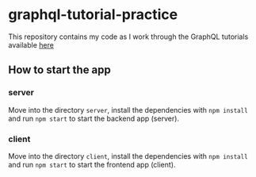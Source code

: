 # graphql-tutorial-practice

This repository contains my code as I work through the GraphQL tutorials available [here](https://www.apollographql.com/tutorials/lift-off-part1/01-feature-overview-and-setup)

## How to start the app

### server

Move into the directory `server`, install the dependencies with `npm install` and run `npm start` to start the backend app (server).

### client

Move into the directory `client`, install the dependencies with `npm install` and run `npm start` to start the frontend app (client).